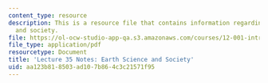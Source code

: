 ```yaml
---
content_type: resource
description: This is a resource file that contains information regarding earth science
  and society.
file: https://ol-ocw-studio-app-qa.s3.amazonaws.com/courses/12-001-introduction-to-geology-fall-2013/aa123b818503ad107b864c3c21571f95_MIT12_001F13_Lec35Notes.pdf
file_type: application/pdf
resourcetype: Document
title: 'Lecture 35 Notes: Earth Science and Society'
uid: aa123b81-8503-ad10-7b86-4c3c21571f95
---
```


